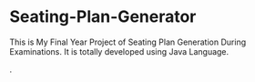 # Seating-Plan-Generator

This is My Final Year Project of Seating Plan Generation During Examinations. It is totally developed using Java Language.


















































.






































